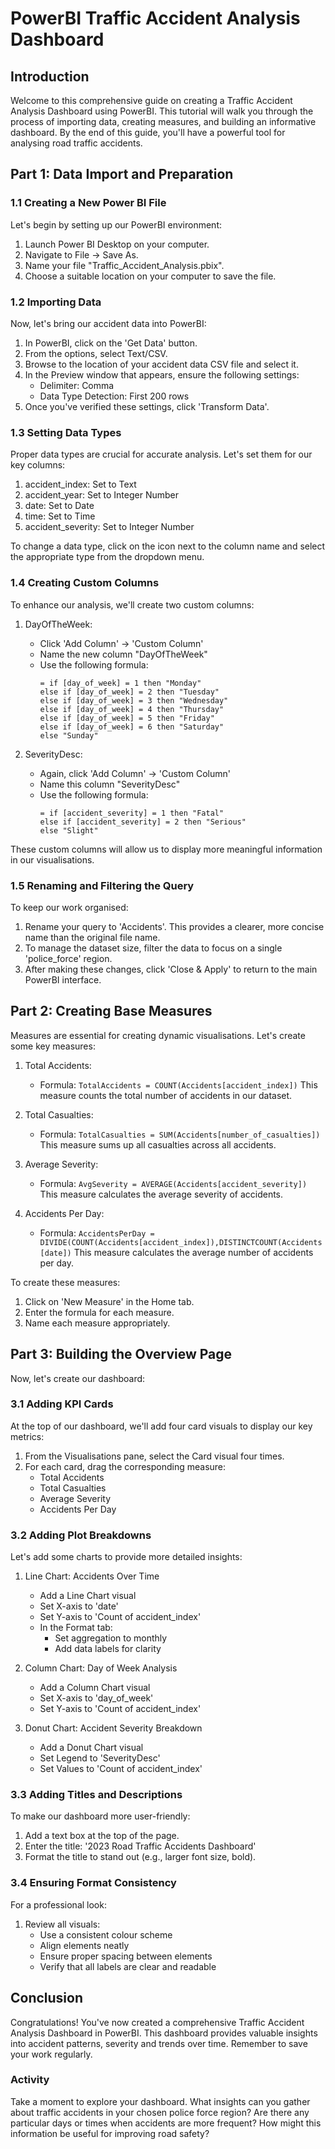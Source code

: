 # PowerBI Traffic Accident Analysis Dashboard

## Introduction

Welcome to this comprehensive guide on creating a Traffic Accident Analysis Dashboard using PowerBI. This tutorial will walk you through the process of importing data, creating measures, and building an informative dashboard. By the end of this guide, you'll have a powerful tool for analysing road traffic accidents.

## Part 1: Data Import and Preparation

### 1.1 Creating a New Power BI File

Let's begin by setting up our PowerBI environment:

1. Launch Power BI Desktop on your computer.
2. Navigate to File → Save As.
3. Name your file "Traffic_Accident_Analysis.pbix".
4. Choose a suitable location on your computer to save the file.

### 1.2 Importing Data

Now, let's bring our accident data into PowerBI:

1. In PowerBI, click on the 'Get Data' button.
2. From the options, select Text/CSV.
3. Browse to the location of your accident data CSV file and select it.
4. In the Preview window that appears, ensure the following settings:
   - Delimiter: Comma
   - Data Type Detection: First 200 rows
5. Once you've verified these settings, click 'Transform Data'.

### 1.3 Setting Data Types

Proper data types are crucial for accurate analysis. Let's set them for our key columns:

1. accident_index: Set to Text
2. accident_year: Set to Integer Number
3. date: Set to Date
4. time: Set to Time
5. accident_severity: Set to Integer Number

To change a data type, click on the icon next to the column name and select the appropriate type from the dropdown menu.

### 1.4 Creating Custom Columns

To enhance our analysis, we'll create two custom columns:

1. DayOfTheWeek:

   - Click 'Add Column' → 'Custom Column'
   - Name the new column "DayOfTheWeek"
   - Use the following formula:
     ```
     = if [day_of_week] = 1 then "Monday"
     else if [day_of_week] = 2 then "Tuesday"
     else if [day_of_week] = 3 then "Wednesday"
     else if [day_of_week] = 4 then "Thursday"
     else if [day_of_week] = 5 then "Friday"
     else if [day_of_week] = 6 then "Saturday"
     else "Sunday"
     ```

2. SeverityDesc:
   - Again, click 'Add Column' → 'Custom Column'
   - Name this column "SeverityDesc"
   - Use the following formula:
     ```
     = if [accident_severity] = 1 then "Fatal"
     else if [accident_severity] = 2 then "Serious"
     else "Slight"
     ```

These custom columns will allow us to display more meaningful information in our visualisations.

### 1.5 Renaming and Filtering the Query

To keep our work organised:

1. Rename your query to 'Accidents'. This provides a clearer, more concise name than the original file name.
2. To manage the dataset size, filter the data to focus on a single 'police_force' region.
3. After making these changes, click 'Close & Apply' to return to the main PowerBI interface.

## Part 2: Creating Base Measures

Measures are essential for creating dynamic visualisations. Let's create some key measures:

1. Total Accidents:

   - Formula: `TotalAccidents = COUNT(Accidents[accident_index])`
     This measure counts the total number of accidents in our dataset.

2. Total Casualties:

   - Formula: `TotalCasualties = SUM(Accidents[number_of_casualties])`
     This measure sums up all casualties across all accidents.

3. Average Severity:

   - Formula: `AvgSeverity = AVERAGE(Accidents[accident_severity])`
     This measure calculates the average severity of accidents.

4. Accidents Per Day:
   - Formula: `AccidentsPerDay = DIVIDE(COUNT(Accidents[accident_index]),DISTINCTCOUNT(Accidents[date])`
     This measure calculates the average number of accidents per day.

To create these measures:

1. Click on 'New Measure' in the Home tab.
2. Enter the formula for each measure.
3. Name each measure appropriately.

## Part 3: Building the Overview Page

Now, let's create our dashboard:

### 3.1 Adding KPI Cards

At the top of our dashboard, we'll add four card visuals to display our key metrics:

1. From the Visualisations pane, select the Card visual four times.
2. For each card, drag the corresponding measure:
   - Total Accidents
   - Total Casualties
   - Average Severity
   - Accidents Per Day

### 3.2 Adding Plot Breakdowns

Let's add some charts to provide more detailed insights:

1. Line Chart: Accidents Over Time

   - Add a Line Chart visual
   - Set X-axis to 'date'
   - Set Y-axis to 'Count of accident_index'
   - In the Format tab:
     - Set aggregation to monthly
     - Add data labels for clarity

2. Column Chart: Day of Week Analysis

   - Add a Column Chart visual
   - Set X-axis to 'day_of_week'
   - Set Y-axis to 'Count of accident_index'

3. Donut Chart: Accident Severity Breakdown
   - Add a Donut Chart visual
   - Set Legend to 'SeverityDesc'
   - Set Values to 'Count of accident_index'

### 3.3 Adding Titles and Descriptions

To make our dashboard more user-friendly:

1. Add a text box at the top of the page.
2. Enter the title: '2023 Road Traffic Accidents Dashboard'
3. Format the title to stand out (e.g., larger font size, bold).

### 3.4 Ensuring Format Consistency

For a professional look:

1. Review all visuals:
   - Use a consistent colour scheme
   - Align elements neatly
   - Ensure proper spacing between elements
   - Verify that all labels are clear and readable

## Conclusion

Congratulations! You've now created a comprehensive Traffic Accident Analysis Dashboard in PowerBI. This dashboard provides valuable insights into accident patterns, severity and trends over time. Remember to save your work regularly.

### Activity

Take a moment to explore your dashboard. What insights can you gather about traffic accidents in your chosen police force region? Are there any particular days or times when accidents are more frequent? How might this information be useful for improving road safety?
